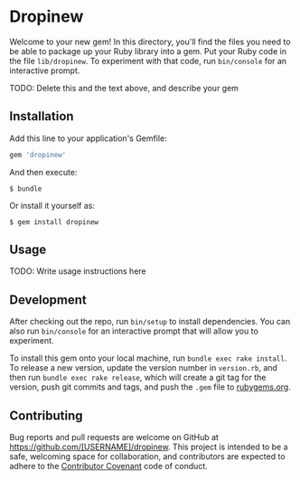 # Dropinew

Welcome to your new gem! In this directory, you'll find the files you need to be able to package up your Ruby library into a gem. Put your Ruby code in the file `lib/dropinew`. To experiment with that code, run `bin/console` for an interactive prompt.

TODO: Delete this and the text above, and describe your gem

## Installation

Add this line to your application's Gemfile:

```ruby
gem 'dropinew'
```

And then execute:

    $ bundle

Or install it yourself as:

    $ gem install dropinew

## Usage

TODO: Write usage instructions here

## Development

After checking out the repo, run `bin/setup` to install dependencies. You can also run `bin/console` for an interactive prompt that will allow you to experiment.

To install this gem onto your local machine, run `bundle exec rake install`. To release a new version, update the version number in `version.rb`, and then run `bundle exec rake release`, which will create a git tag for the version, push git commits and tags, and push the `.gem` file to [rubygems.org](https://rubygems.org).

## Contributing

Bug reports and pull requests are welcome on GitHub at https://github.com/[USERNAME]/dropinew. This project is intended to be a safe, welcoming space for collaboration, and contributors are expected to adhere to the [Contributor Covenant](http://contributor-covenant.org) code of conduct.


